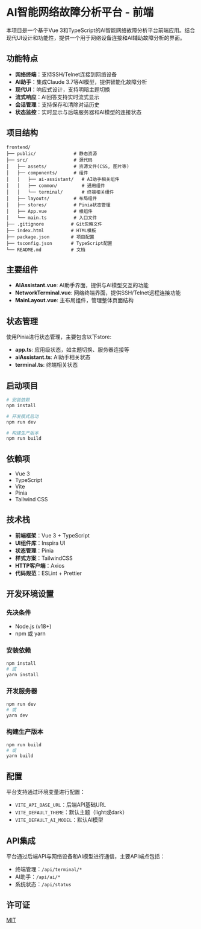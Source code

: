 # AI智能网络故障分析平台 - 前端

本项目是一个基于Vue 3和TypeScript的AI智能网络故障分析平台前端应用。结合现代UI设计和功能性，提供一个用于网络设备连接和AI辅助故障分析的界面。

## 功能特点

- **网络终端**：支持SSH/Telnet连接到网络设备
- **AI助手**：集成Claude 3.7等AI模型，提供智能化故障分析
- **现代UI**：响应式设计，支持明暗主题切换
- **流式响应**：AI回答支持实时流式显示
- **会话管理**：支持保存和清除对话历史
- **状态监控**：实时显示与后端服务器和AI模型的连接状态

## 项目结构

```
frontend/
├── public/              # 静态资源
├── src/                 # 源代码
│   ├── assets/          # 资源文件(CSS, 图片等)
│   ├── components/      # 组件
│   │   ├── ai-assistant/   # AI助手相关组件
│   │   ├── common/         # 通用组件
│   │   └── terminal/       # 终端相关组件
│   ├── layouts/         # 布局组件
│   ├── stores/          # Pinia状态管理
│   ├── App.vue          # 根组件
│   └── main.ts          # 入口文件
├── .gitignore          # Git忽略文件
├── index.html          # HTML模板
├── package.json        # 项目配置
├── tsconfig.json       # TypeScript配置
└── README.md           # 文档
```

## 主要组件

- **AIAssistant.vue**: AI助手界面，提供与AI模型交互的功能
- **NetworkTerminal.vue**: 网络终端界面，提供SSH/Telnet远程连接功能
- **MainLayout.vue**: 主布局组件，管理整体页面结构

## 状态管理

使用Pinia进行状态管理，主要包含以下store:
- **app.ts**: 应用级状态，如主题切换、服务器连接等
- **aiAssistant.ts**: AI助手相关状态
- **terminal.ts**: 终端相关状态

## 启动项目

```bash
# 安装依赖
npm install

# 开发模式启动
npm run dev

# 构建生产版本
npm run build
```

## 依赖项

- Vue 3
- TypeScript
- Vite
- Pinia
- Tailwind CSS

## 技术栈

- **前端框架**：Vue 3 + TypeScript
- **UI组件库**：Inspira UI
- **状态管理**：Pinia
- **样式方案**：TailwindCSS
- **HTTP客户端**：Axios
- **代码规范**：ESLint + Prettier

## 开发环境设置

### 先决条件
- Node.js (v18+)
- npm 或 yarn

### 安装依赖
```bash
npm install
# 或
yarn install
```

### 开发服务器
```bash
npm run dev
# 或
yarn dev
```

### 构建生产版本
```bash
npm run build
# 或
yarn build
```

## 配置

平台支持通过环境变量进行配置：

- `VITE_API_BASE_URL`：后端API基础URL
- `VITE_DEFAULT_THEME`：默认主题（light或dark）
- `VITE_DEFAULT_AI_MODEL`：默认AI模型

## API集成

平台通过后端API与网络设备和AI模型进行通信，主要API端点包括：

- 终端管理：`/api/terminal/*`
- AI助手：`/api/ai/*`
- 系统状态：`/api/status`

## 许可证

[MIT](LICENSE)
